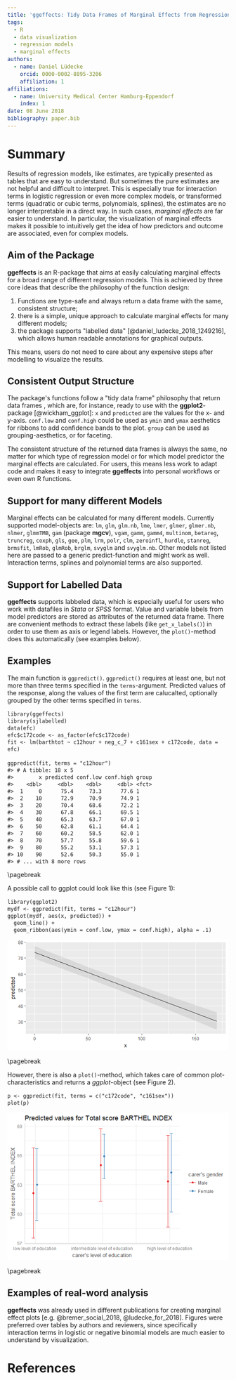 ```yaml
---
title: 'ggeffects: Tidy Data Frames of Marginal Effects from Regression Models'
tags:
  - R
  - data visualization
  - regression models
  - marginal effects
authors:
  - name: Daniel Lüdecke
    orcid: 0000-0002-8895-3206
    affiliation: 1
affiliations:
  - name: University Medical Center Hamburg-Eppendorf
    index: 1
date: 08 June 2018
bibliography: paper.bib
---
```


# Summary

Results of regression models, like estimates, are typically presented as tables that are easy to understand. But sometimes the pure estimates are not helpful and difficult to interpret. This is especially true for interaction terms in logistic regression or even more complex models, or transformed terms (quadratic or cubic terms, polynomials, splines), the estimates are no longer interpretable in a direct way. In such cases, _marginal effects_ are far easier to understand. In particular, the visualization of marginal effects makes it possible to intuitively get the idea of how predictors and outcome are associated, even for complex models. 

## Aim of the Package

**ggeffects** is an R-package that aims at easily calculating marginal effects for a broad range of different regression models. This is achieved by three core ideas that describe the philosophy of the function design: 

  1) Functions are type-safe and always return a data frame with the same, consistent structure; 
  2) there is a simple, unique approach to calculate marginal effects for many different models;
  3) the package supports "labelled data" [@daniel_ludecke_2018_1249216], which allows human readable annotations for graphical outputs.
  
This means, users do not need to care about any expensive steps after modelling to visualize the results.

## Consistent Output Structure

The package's functions follow a "tidy data frame" philosophy that return data frames , which are, for instance, ready to use with the **ggplot2**-package [@wickham_ggplot]: `x` and `predicted` are the values for the x- and y-axis. `conf.low` and `conf.high` could be used as `ymin` and `ymax` aesthetics for ribbons to add confidence bands to the plot. `group` can be used as grouping-aesthetics, or for faceting.

The consistent structure of the returned data frames is always the same, no matter for which type of regression model or for which model predictor the marginal effects are calculated. For users, this means less work to adapt code and makes it easy to integrate **ggeffects** into personal workflows or even own R functions.

## Support for many different Models

Marginal effects can be calculated for many different models. Currently supported model-objects are: `lm`, `glm`, `glm.nb`, `lme`, `lmer`, `glmer`, `glmer.nb`, `nlmer`, `glmmTMB`, `gam` (package **mgcv**), `vgam`, `gamm`, `gamm4`, `multinom`, `betareg`, `truncreg`, `coxph`, `gls`, `gee`, `plm`, `lrm`, `polr`, `clm`, `zeroinfl`, `hurdle`, `stanreg`, `brmsfit`, `lmRob`, `glmRob`, `brglm`, `svyglm` and `svyglm.nb`. Other models not listed here are passed to a generic predict-function and might work as well. Interaction terms, splines and polynomial terms are also supported. 

## Support for Labelled Data

**ggeffects** supports labbeled data, which is especially useful for users who work with datafiles in _Stata_ or _SPSS_ format. Value and variable labels from model predictors are stored as attributes of the returned data frame. There are convenient methods to extract these labels (like `get_x_labels()`) in order to use them as axis or legend labels. However, the `plot()`-method does this automatically (see examples below).

## Examples

The main function is `ggpredict()`. `ggpredict()` requires at least one, but not more than three terms specified in the `terms`-argument. Predicted values of the response, along the values of the first term are calucalted, optionally grouped by the other terms specified in `terms`.

```
library(ggeffects)
library(sjlabelled)
data(efc)
efc$c172code <- as_factor(efc$c172code)
fit <- lm(barthtot ~ c12hour + neg_c_7 + c161sex + c172code, data = efc)

ggpredict(fit, terms = "c12hour")
#> # A tibble: 18 x 5
#>        x predicted conf.low conf.high group
#>    <dbl>     <dbl>    <dbl>     <dbl> <fct>
#>  1     0      75.4     73.3      77.6 1    
#>  2    10      72.9     70.9      74.9 1    
#>  3    20      70.4     68.6      72.2 1    
#>  4    30      67.8     66.1      69.5 1    
#>  5    40      65.3     63.7      67.0 1    
#>  6    50      62.8     61.1      64.4 1    
#>  7    60      60.2     58.5      62.0 1    
#>  8    70      57.7     55.8      59.6 1    
#>  9    80      55.2     53.1      57.3 1    
#> 10    90      52.6     50.3      55.0 1    
#> # ... with 8 more rows
```

\pagebreak

A possible call to ggplot could look like this (see Figure 1):

```
library(ggplot2)
mydf <- ggpredict(fit, terms = "c12hour")
ggplot(mydf, aes(x, predicted)) +
  geom_line() +
  geom_ribbon(aes(ymin = conf.low, ymax = conf.high), alpha = .1)
```
![Marginal Effects Plot](paper_fig1.png)

\pagebreak

However, there is also a `plot()`-method, which takes care of common plot-characteristics and returns a _ggplot_-object (see Figure 2).

```
p <- ggpredict(fit, terms = c("c172code", "c161sex"))
plot(p)
```
![Marginal Effects Plot, with labels and dodged geoms](paper_fig2.png)

\pagebreak

## Examples of real-word analysis

**ggeffects** was already used in different publications for creating marginal effect plots [e.g. @bremer_social_2018, @ludecke_for_2018]. Figures were preferred over tables by authors and reviewers, since specifically interaction terms in logistic or negative binomial models are much easier to understand by visualization.

# References
